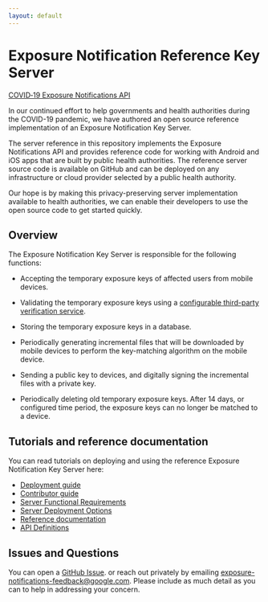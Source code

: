 ```yaml
---
layout: default
---
```

# Exposure Notification Reference Key Server

[COVID‑19 Exposure Notifications API](https://www.google.com/covid19/exposurenotifications/)

In our continued effort to help governments and health authorities during the
COVID-19 pandemic, we have authored an open source reference implementation of
an Exposure Notification Key Server.

The server reference in this repository implements the Exposure Notifications
API and provides reference code for working with Android and iOS apps that
are built by public health authorities. The reference server source code is
available on GitHub and can be deployed on any infrastructure or cloud
provider selected by a public health authority.

Our hope is by making this privacy-preserving server implementation available
to health authorities, we can enable their developers to use the open source code
to get started quickly.

## Overview

The Exposure Notification Key Server is responsible for the following functions:

* Accepting the temporary exposure keys of affected users from mobile devices.

* Validating the temporary exposure keys using a [configurable third-party
  verification service](design/verification_protocol.md).

* Storing the temporary exposure keys in a database.

* Periodically generating incremental files that will be downloaded by mobile
  devices to perform the key-matching algorithm on the mobile device.

* Sending a public key to devices, and digitally signing the incremental files with a private key.

* Periodically deleting old temporary exposure keys. After 14 days, or
  configured time period, the exposure keys can no longer be matched to a device.

## Tutorials and reference documentation

You can read tutorials on deploying and using the reference Exposure Notification
Key Server here:

* [Deployment guide](getting-started/deploying.md)
* [Contributor guide](https://github.com/google/exposure-notifications-server/blob/master/CONTRIBUTING.md)
* [Server Functional Requirements](server_functional_requirements.md)
* [Server Deployment Options](server_deployment_options.md)
* [Reference documentation](https://pkg.go.dev/mod/github.com/google/exposure-notifications-server)
* [API Definitions](https://github.com/google/exposure-notifications-server/tree/master/pkg/api/v1alpha1)

## Issues and Questions

You can open a
[GitHub Issue](https://github.com/google/exposure-notifications-server/issues/new).
or reach out privately by emailing exposure-notifications-feedback@google.com.
Please include as much detail as you can to help in addressing your concern.
